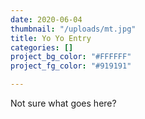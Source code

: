 ```yaml
---
date: 2020-06-04
thumbnail: "/uploads/mt.jpg"
title: Yo Yo Entry
categories: []
project_bg_color: "#FFFFFF"
project_fg_color: "#919191"

---
```

Not sure what goes here?
